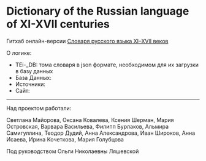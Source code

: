# Dictionary of the Russian language of XI-XVII centuries

Гитхаб онлайн-версии [Словаря русского языка XI–XVII веков](https://)

О логике:
- TEi-_DB: тома словаря в json формате, необходимом для их загрузки в базу данных
- База Данных:
- Источники:
- Сайт:

---

Над проектом работали:

Светлана Майорова, Оксана Ковалева, Ксения Шерман, Мария Островская, Варвара Васильева, Филипп Бурлаков, Альмира Самигуллина, Теодор Дудий, Анна Александрова, Иван Широков, Анна Исаева, Ирина Кочеткова, Мария Голубцова

Под руководством Ольги Николаевны Ляшевской
